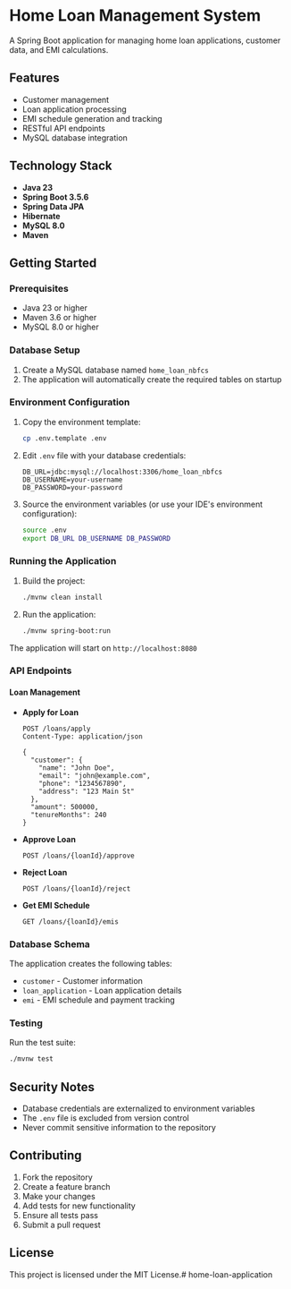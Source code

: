 # Home Loan Management System

A Spring Boot application for managing home loan applications, customer data, and EMI calculations.

## Features

- Customer management
- Loan application processing
- EMI schedule generation and tracking
- RESTful API endpoints
- MySQL database integration

## Technology Stack

- **Java 23**
- **Spring Boot 3.5.6**
- **Spring Data JPA**
- **Hibernate**
- **MySQL 8.0**
- **Maven**

## Getting Started

### Prerequisites

- Java 23 or higher
- Maven 3.6 or higher
- MySQL 8.0 or higher

### Database Setup

1. Create a MySQL database named `home_loan_nbfcs`
2. The application will automatically create the required tables on startup

### Environment Configuration

1. Copy the environment template:
   ```bash
   cp .env.template .env
   ```

2. Edit `.env` file with your database credentials:
   ```properties
   DB_URL=jdbc:mysql://localhost:3306/home_loan_nbfcs
   DB_USERNAME=your-username
   DB_PASSWORD=your-password
   ```

3. Source the environment variables (or use your IDE's environment configuration):
   ```bash
   source .env
   export DB_URL DB_USERNAME DB_PASSWORD
   ```

### Running the Application

1. Build the project:
   ```bash
   ./mvnw clean install
   ```

2. Run the application:
   ```bash
   ./mvnw spring-boot:run
   ```

The application will start on `http://localhost:8080`

### API Endpoints

#### Loan Management

- **Apply for Loan**
  ```
  POST /loans/apply
  Content-Type: application/json
  
  {
    "customer": {
      "name": "John Doe",
      "email": "john@example.com",
      "phone": "1234567890",
      "address": "123 Main St"
    },
    "amount": 500000,
    "tenureMonths": 240
  }
  ```

- **Approve Loan**
  ```
  POST /loans/{loanId}/approve
  ```

- **Reject Loan**
  ```
  POST /loans/{loanId}/reject
  ```

- **Get EMI Schedule**
  ```
  GET /loans/{loanId}/emis
  ```

### Database Schema

The application creates the following tables:

- `customer` - Customer information
- `loan_application` - Loan application details
- `emi` - EMI schedule and payment tracking

### Testing

Run the test suite:
```bash
./mvnw test
```

## Security Notes

- Database credentials are externalized to environment variables
- The `.env` file is excluded from version control
- Never commit sensitive information to the repository

## Contributing

1. Fork the repository
2. Create a feature branch
3. Make your changes
4. Add tests for new functionality
5. Ensure all tests pass
6. Submit a pull request

## License

This project is licensed under the MIT License.# home-loan-application
